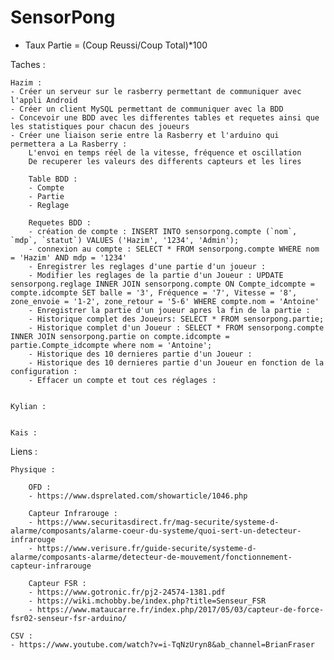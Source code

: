 # SensorPong

- Taux Partie = (Coup Reussi/Coup Total)*100

Taches :

	Hazim : 
	- Créer un serveur sur le rasberry permettant de communiquer avec l'appli Android
	- Créer un client MySQL permettant de communiquer avec la BDD
	- Concevoir une BDD avec les differentes tables et requetes ainsi que les statistiques pour chacun des joueurs
	- Créer une liaison serie entre la Rasberry et l'arduino qui permettera a La Rasberry :
		L'envoi en temps réel de la vitesse, fréquence et oscillation 
		De recuperer les valeurs des differents capteurs et les lires

		Table BDD :
		- Compte
		- Partie
		- Reglage

		Requetes BDD :
		- création de compte : INSERT INTO sensorpong.compte (`nom`, `mdp`, `statut`) VALUES ('Hazim', '1234', 'Admin');
		- connexion au compte : SELECT * FROM sensorpong.compte WHERE nom = 'Hazim' AND mdp = '1234'
		- Enregistrer les reglages d'une partie d'un joueur : 
		- Modifier les reglages de la partie d'un Joueur : UPDATE sensorpong.reglage INNER JOIN sensorpong.compte ON Compte_idcompte = compte.idcompte SET balle = '3', Fréquence = '7', Vitesse = '8', zone_envoie = '1-2', zone_retour = '5-6' WHERE compte.nom = 'Antoine'
		- Enregistrer la partie d'un joueur apres la fin de la partie : 
		- Historique complet des Joueurs: SELECT * FROM sensorpong.partie;
		- Historique complet d'un Joueur : SELECT * FROM sensorpong.compte INNER JOIN sensorpong.partie on compte.idcompte = partie.Compte_idcompte where nom = 'Antoine';
		- Historique des 10 dernieres partie d'un Joueur :
		- Historique des 10 dernieres partie d'un Joueur en fonction de la configuration :
		- Effacer un compte et tout ces réglages :


	Kylian :


	Kais :


Liens : 

	Physique :
	
		OFD :
		- https://www.dsprelated.com/showarticle/1046.php
	
		Capteur Infrarouge :
		- https://www.securitasdirect.fr/mag-securite/systeme-d-alarme/composants/alarme-coeur-du-systeme/quoi-sert-un-detecteur-infrarouge
		- https://www.verisure.fr/guide-securite/systeme-d-alarme/composants-alarme/detecteur-de-mouvement/fonctionnement-capteur-infrarouge
	
		Capteur FSR :
		- https://www.gotronic.fr/pj2-24574-1381.pdf
		- https://wiki.mchobby.be/index.php?title=Senseur_FSR
		- https://www.mataucarre.fr/index.php/2017/05/03/capteur-de-force-fsr02-senseur-fsr-arduino/

	CSV :
	- https://www.youtube.com/watch?v=i-TqNzUryn8&ab_channel=BrianFraser